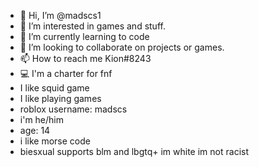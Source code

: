 - 👋 Hi, I’m @madscs1
- 👀 I’m interested in  games and stuff.
- 🌱 I’m currently learning to code
- 💞️ I’m looking to collaborate on projects  or  games.
- 📫 How to reach me Kion#8243
- 💻 I'm a charter for fnf
- I like squid game
- I like playing games
- roblox username: madscs
- i'm he/him
- age: 14
- i like morse code
- biesxual
supports blm  and lbgtq+
im white
im not racist
